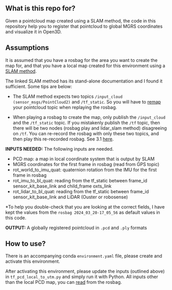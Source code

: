 ## What is this repo for?
Given a pointcloud map created using a SLAM method, the code in this repository help you to register that pointcloud to global MGRS coordinates and visualize it in Open3D.

## Assumptions
It is assumed that you have a rosbag for the area you want to create the map for, and that you have a local map created for this environment using a [SLAM method](https://github.com/rsasaki0109/lidarslam_ros2).

The linked SLAM method has its stand-alone documentation and I found it sufficient. Some tips are below:

 - The SLAM method expects two topics `/input_cloud
   (sensor_msgs/PointCloud2)` and `/tf_static`. So you will have to
   [remap](https://answers.ros.org/question/345960/rosbag2-remap-topic/) your pointcloud topic when replaying the rosbag.
   
 - When playing a rosbag to create the map, only publish the `/input_cloud` and the `/tf_static` topic. If you mistakenly publish the `/tf` topic, then there will be two nodes (rosbag play and lidar_slam method) disagreeing on `/tf`. You can re-record the rosbag with only these two topics, and then play this re-recorded rosbag. See 3.1 [here](https://docs.ros.org/en/foxy/Tutorials/Beginner-CLI-Tools/Recording-And-Playing-Back-Data/Recording-And-Playing-Back-Data.html).

**INPUTS NEEDED:**
The following inputs are needed.
 - PCD map: a map in local coordinate system that is output by SLAM 
 - MGRS coordinates for the first frame in rosbag (read from GPS topic)
  - rot_world_to_imu_quat: quaternion rotation from the IMU for the first frame in rosbag
  - rot_imu_to_bl_quat: reading from the tf_static between frame_id
   sensor_kit_base_link and child_frame oxts_link 
 - rot_lidar_to_bl_quat: reading from the tf_static between frame_id sensor_kit_base_link and LiDAR (Ouster or robosense)

*To help you double-check that you are looking at the correct fields, I have kept the values from the `rosbag 2024_03_20-17_05_56` as default values in this code.

**OUTPUT:**
A globally registered pointcloud in `.pcd` and `.ply` formats

## How to use?
There is an accompanying conda `environment.yaml` file, please create and activate this environment.

After activating this environment, please update the inputs (outlined above) in `tf_pcd_local_to_utm.py` and simply run it with Python. All inputs other than the local PCD map, you can [read](https://docs.ros.org/en/foxy/Tutorials/Beginner-CLI-Tools/Recording-And-Playing-Back-Data/Recording-And-Playing-Back-Data.html) from the rosbag. 


